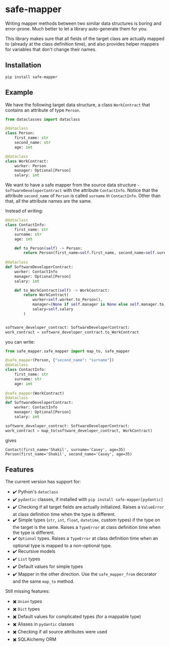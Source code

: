 # safe-mapper

Writing mapper methods between two similar data structures is boring and error-prone.
Much better to let a library auto-generate them for you.

This library makes sure that all fields of the target class are actually mapped to (already at the class definition time), and also provides helper mappers for variables that don't change their names.

## Installation

```
pip install safe-mapper
```

## Example

We have the following target data structure, a class `WorkContract` that contains an attribute of type `Person`.

```python
from dataclasses import dataclass

@dataclass
class Person:
    first_name: str
    second_name: str
    age: int

@dataclass
class WorkContract:
    worker: Person
    manager: Optional[Person]
    salary: int
```

We want to have a safe mapper from the source data structure - `SoftwareDeveloperContract` with the attribute `ContactInfo`.
Notice that the attribute `second_name` of `Person` is called `surname` in `ContactInfo`.
Other than that, all the attribute names are the same.

Instead of writing:

```python
@dataclass
class ContactInfo:
    first_name: str
    surname: str
    age: int

    def to_Person(self) -> Person:
        return Person(first_name=self.first_name, second_name=self.surname, age=self.age)
      
@dataclass
def SoftwareDeveloperContract:
    worker: ContactInfo
    manager: Optional[Person]
    salary: int

    def to_WorkContract(self) -> WorkContract:
        return WorkContract(
            worker=self.worker.to_Person(),
            manager=(None if self.manager is None else self.manager.to_Person()),
            salary=self.salary
        )


software_developer_contract: SoftwareDeveloperContract: 
work_contract = software_developer_contract.to_WorkContract
```

you can write:

```python
from safe_mapper.safe_mapper import map_to, safe_mapper

@safe_mapper(Person, {"second_name": "surname"})
@dataclass
class ContactInfo:
    first_name: str
    surname: str
    age: int
      
@safe_mapper(WorkContract)
@dataclass
def SoftwareDeveloperContract:
    worker: ContactInfo
    manager: Optional[Person]
    salary: int

software_developer_contract: SoftwareDeveloperContract: 
work_contract = map_to(software_developer_contract, WorkContract)
```

gives

```
Contact(first_name='Shakil', surname='Casey', age=35)
Person(first_name='Shakil', second_name='Casey', age=35)
```

## Features

The current version has support for:

- :heavy_check_mark: Python's `dataclass`
- :heavy_check_mark: `pydantic` classes, if installed with `pip install safe-mapper[pydantic]`
- :heavy_check_mark: Checking if all target fields are actually initialized.
  Raises a `ValueError` at class definition time when the type is different.
- :heavy_check_mark: Simple types (`str`, `int`, `float`, `datetime`, custom types) if the type on the target is the same.
  Raises a `TypeError` at class definition time when the type is different.
- :heavy_check_mark: `Optional` types.
  Raises a `TypeError` at class definition time when an optional type is mapped to a non-optional type.
- :heavy_check_mark: Recursive models
- :heavy_check_mark: `List` types
- :heavy_check_mark: Default values for simple types
- :heavy_check_mark: Mapper in the other direction. Use the `safe_mapper_from` decorator and the same `map_to` method.

Still missing features:

- :heavy_multiplication_x: `Union` types
- :heavy_multiplication_x: `Dict` types
- :heavy_multiplication_x: Default values for complicated types (for a mappable type)
- :heavy_multiplication_x: Aliases in `pydantic` classes
- :heavy_multiplication_x: Checking if all source attributes were used
- :heavy_multiplication_x: SQLAlchemy ORM
